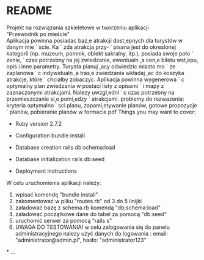 # README
Projekt na rozwiązania szkieletowe w tworzeniu aplikacji <br/>
"Przewodnik po mieście"<br/>
Aplikacja powinna posiadac baz˛e atrakcji dost˛epnych dla turystów w danym mie ´ scie. Ka ´ zda atrakcja przy- ˙
pisana jest do okreslonej kategorii (np. muzeum, pomnik, obiekt sakralny, itp.), posiada swoje poło ´ zenie, ˙
czas potrzebny na jej zwiedzanie, ewentualn ˛a cen˛e biletu wst˛epu, opis i inne parametry. Turysta planuj ˛acy
odwiedzic miasto mo ´ ze zaplanowa ˙ c indywidualn ˛a tras˛e zwiedzania wkładaj ˛ac do koszyka atrakcje, które ´
chciałby zobaczyc. Aplikacja powinna wygenerowa ´ c optymalny plan zwiedzania w postaci listy z opisami ´
i mapy z zaznaczonymi atrakcjami. Nalezy uwzgl˛edni ˙ c czas potrzebny na przemieszczanie si˛e pomi˛edzy ´
atrakcjami.
problemy do rozwazenia: kryteria optymalno ˙ sci planu, zapami˛etywanie planów, gotowe propozycje ´
planów, pobieranie planów w formacie pdf
Things you may want to cover:

* Ruby version 2.7.2

* Configuration bundle install

* Database creation rails db:schema:load

* Database initialization rails db:seed

* Deployment instructions

W celu uruchomienia aplikacji należy:
<ol>
<li> wpisać komendę "bundle install"</li>
<li> zakomentować w pliku "routes.rb" od 3 do 5 linijki </li>
<li> załadować bazę z schema.rb komendą "db:schema:load"</li>
<li> załadować początkowe dane do tabel za pomocą "db:seed"</li>
<li> uruchomić serwer za pomocą "rails s"</li>
<li>UWAGA DO TESTOWANIA! w celu zalogowania się do panelu administracyjnego nalezy użyć danych do logowania : email: "administrator@admin.pl", hasło: "administrator123"</li>
</ol>
* ...
